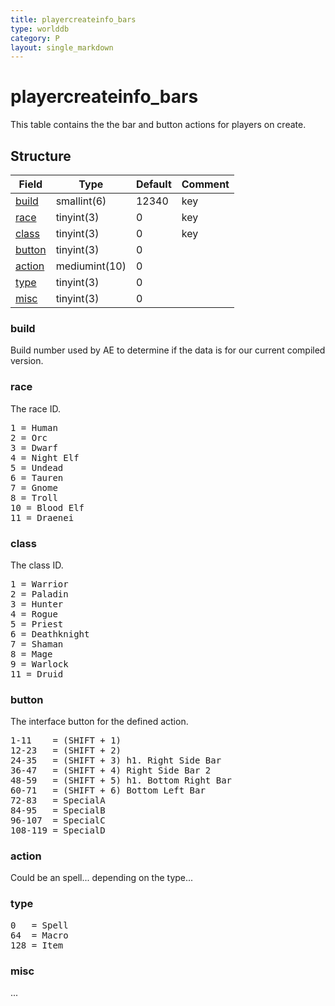```yaml
---
title: playercreateinfo_bars
type: worlddb
category: P
layout: single_markdown
---
```


# playercreateinfo_bars
This table contains the the bar and button actions for players on create.

## Structure

Field             | Type          | Default | Comment
----------------- | ------------- | ------- | -------
[build](#build)     | smallint(6)   | 12340   | key
[race](#race)     | tinyint(3)    | 0       | key
[class](#class)   | tinyint(3)    | 0       | key
[button](#button) | tinyint(3)    | 0       |        
[action](#action) | mediumint(10) | 0       |        
[type](#type)     | tinyint(3)    | 0       |        
[misc](#misc)     | tinyint(3)    | 0       |        

### build

Build number used by AE to determine if the data is for our current compiled version.

### race

The race ID.

<pre>
1 = Human
2 = Orc
3 = Dwarf
4 = Night Elf
5 = Undead
6 = Tauren
7 = Gnome
8 = Troll
10 = Blood Elf
11 = Draenei
</pre>

### class

The class ID.

<pre>
1 = Warrior
2 = Paladin
3 = Hunter
4 = Rogue
5 = Priest
6 = Deathknight
7 = Shaman
8 = Mage
9 = Warlock
11 = Druid
</pre>

### button

The interface button for the defined action.

<pre>
1-11    = (SHIFT + 1)
12-23   = (SHIFT + 2)
24-35   = (SHIFT + 3) h1. Right Side Bar
36-47   = (SHIFT + 4) Right Side Bar 2
48-59   = (SHIFT + 5) h1. Bottom Right Bar
60-71   = (SHIFT + 6) Bottom Left Bar
72-83   = SpecialA
84-95   = SpecialB
96-107  = SpecialC
108-119 = SpecialD
</pre>

### action

Could be an spell... depending on the type...

### type

<pre>
0   = Spell
64  = Macro
128 = Item
</pre>

### misc

...